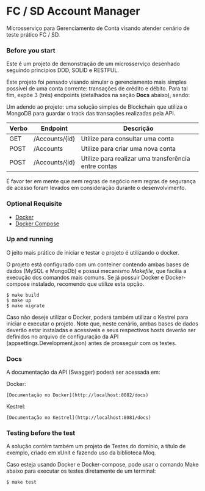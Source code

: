 ﻿# FC / SD Account Manager
Microsserviço para Gerenciamento de Conta visando atender cenário de teste prático FC / SD.

### Before you start
Este é um projeto de demonstração de um microsserviço desenhado seguindo princípios DDD, SOLID e RESTFUL.

Este projeto foi pensado visando simular o gerenciamento mais simples possível de uma conta corrente: transações de crédito e débito. Para tal fim, expõe 3 (três) endpoints (detalhados na seção **Docs** abaixo), sendo:

Um adendo ao projeto: uma solução simples de Blockchain que utiliza o MongoDB para guardar o track das transações realizadas pela API.

 | Verbo | Endpoint       | Descrição                         |
 | ----- | -------------- | --------------------------------- |
 | GET   | /Accounts/{id} | Utilize para consultar uma conta  |
 | POST  | /Accounts      | Utilize para criar uma nova conta |
 | POST  | /Accounts/{id} | Utilize para realizar uma transferência entre contas |

 É favor ter em mente que nem regras de negócio nem regras de segurança de acesso foram levados em consideração durante o desenvolvimento.

### Optional Requisite

* [Docker](https://www.docker.com/community-edition)
* [Docker Compose](https://docs.docker.com/compose/install)

### Up and running
O jeito mais prático de iniciar e testar o projeto é utilizando o docker.

O projeto está configurado com um conteiner contendo ambas bases de dados (MySQL e MongoDb) e possui mecanismo *Makefile*, que facilia a execução dos comandos mais comuns. Se já possuir Docker e Docker-compose instalado, recomendo que utilize esta opção.

```console
$ make build
$ make up
$ make migrate
```

Caso não deseje utilizar o Docker, poderá também utilizar o Kestrel para iniciar e executar o projeto. Note que, neste cenário, ambas bases de dados deverão estar instaladas e acessíveis e seus respectivos hosts deverão ser definidos no arquivo de configuração da API (appsettings.Development.json) antes de prosseguir com os testes.

### Docs
A documentação da API (Swagger) poderá ser acessada em:

Docker:
```console
[Documentação no Docker](http://localhost:8082/docs)
```

Kestrel:
```console
[Documentação no Kestrel](http://localhost:8081/docs)
```

### Testing before the test
A solução contém também um projeto de Testes do domínio, a título de exemplo, criado em xUnit e fazendo uso da biblioteca Moq.

Caso esteja usando Docker e Docker-compose, pode usar o comando Make abaixo para executar os testes diretamente de um terminal:

```console
$ make test
```